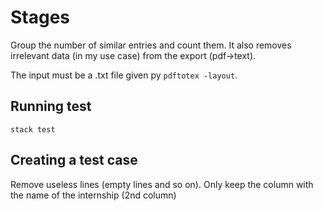 # Stages
Group the number of similar entries and count them. It also removes irrelevant
data (in my use case) from the export (pdf->text).

The input must be a .txt file given py `pdftotex -layout`.

## Running test
`stack test`

## Creating a test case
Remove useless lines (empty lines and so on).
Only keep the column with the name of the internship (2nd column)

